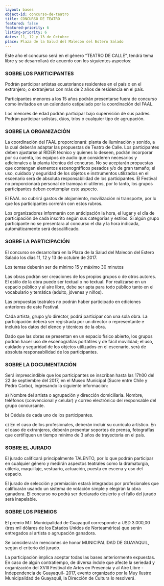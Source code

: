 ```yaml
---
layout: bases
object-id: concurso-de-teatro
title: CONCURSO DE TEATRO
featured: false
featured-priority: 6
listing-priority: 6
dates: 11, 12 y 13 de Octubre
place: Plaza de la Salud del Malecón del Estero Salado
---
```

Este año el concurso será en el género “TEATRO DE CALLE”, tendrá tema libre y se desarrollará de acuerdo con los siguientes aspectos:  

### SOBRE LOS PARTICIPANTES  

Podrán participar artistas ecuatorianos residentes en el país o en el extranjero; o extranjeros con más de 2 años de residencia en el país.  

Participantes menores a los 15 años podrán presentarse fuera de concurso como invitados en un calendario estipulado por la coordinación del FAAL.  

Los menores de edad podrán participar bajo supervisión de sus padres.
Podrán participar solistas, dúos, tríos o cualquier tipo de agrupación.  

### SOBRE LA ORGANIZACIÓN  

La coordinación del FAAL proporcionará: planta de iluminación y sonido, a la cual deberán adaptar las propuestas de Teatro de Calle. Los participantes deben ajustarse al RIDER técnico y quienes lo deseen, podrán incorporar por su cuenta, los equipos de audio que consideren necesarios y adicionales a la planta técnica del concurso. No se aceptarán propuestas que contengan elementos escenográficos pesados y/o de gran tamaño; el uso, cuidado y seguridad de los objetos e instrumentos utilizados en el escenario será de absoluta responsabilidad de los participantes. El Festival no proporcionará personal de tramoya ni utileros, por lo tanto, los grupos participantes deben contemplar este aspecto.  

El FAAL no cubrirá gastos de alojamiento, movilización ni transporte, por lo que los participantes correrán con estos rubros.  

Los organizadores informarán con anticipación la hora, el lugar y el día de participación de cada inscrito según sus categorías y estilos. Si algún grupo participante no se presentara al concurso el día y la hora indicada, automáticamente será descalificado.  

### SOBRE LA PARTICIPACIÓN 

El concurso  se desarrollará en la Plaza de la Salud del Malecón del Estero Salado los días 11, 12 y 13 de octubre de 2017.  

Los temas deberán ser de mínimo 15 y máximo 30 minutos  

Las obras podrán ser creaciones de los propios grupos o de otros autores. El estilo de la obra puede ser textual o no textual. Por realizarse en un espacio público y al aire libre, debe ser apta para todo público tanto en el vocabulario y temática (adulto, jóvenes y niños).  

Las propuestas teatrales no podrán haber participado en ediciones anteriores de este Festival.  

Cada artista, grupo y/o director, podrá participar con una sola obra. La participación deberá ser registrada por un director o representante e incluirá los datos del elenco y técnicos de la obra.  

Dado que las obras se presentan en un espacio físico abierto, los grupos podrán hacer uso de escenografías portátiles y de fácil movilidad; el uso, cuidado y seguridad de los objetos utilizados en el escenario, será de absoluta responsabilidad de los participantes.

### SOBRE LA DOCUMENTACIÓN  

Será imprescindible que los participantes se inscriban hasta las 17h00 del 22 de septiembre del 2017, en el Museo Municipal (Sucre entre Chile y Pedro Carbo), ingresando la siguiente información:  

a) Nombre del artista o agrupación y dirección domiciliaria. Nombre, teléfonos (convencional y celular) y correo electrónico del responsable del grupo concursante.  

b) Cédula de cada uno de los participantes.  

c) En el caso de los profesionales, deberán incluir su currículo artístico. En el caso de extranjeros, deberán presentar soportes de prensa, fotografías que certifiquen un tiempo mínimo de 3 años de trayectoria en el país.
 
### SOBRE EL JURADO  

El jurado calificará principalmente TALENTO, por lo que podrán participar en cualquier género y medirán aspectos teatrales como la dramaturgia, utilería, maquillaje, vestuario, actuación, puesta en escena y uso del espacio.  

El jurado de selección y premiación estará integrados por profesionales que calificarán usando un sistema de votación simple y elegirán la obra ganadora.  El concurso no podrá ser declarado desierto y el fallo del jurado será inapelable.

### SOBRE LOS PREMIOS

El premio M.I. Municipalidad de Guayaquil corresponde a USD 3.000,00 (tres mil dólares de los Estados Unidos de Norteamérica) que serán entregados al artista o agrupación ganadora.  

Se considerarán menciones de honor MUNICIPALIDAD DE GUAYAQUIL, según el criterio del jurado.  

La participación implica aceptar todas las bases anteriormente expuestas. En caso de algún contratiempo, de diversa índole que afecte la seriedad y organización del XVIII Festival de Artes en Presencia y al Aire Libre -Independencia de Guayaquil- 2017, evento organizado por la Muy Ilustre Municipalidad de Guayaquil, la Dirección de Cultura lo resolverá.
 
